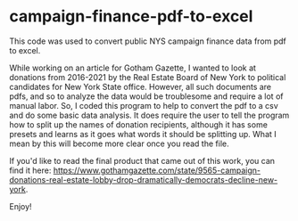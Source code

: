 # campaign-finance-pdf-to-excel
This code was used to convert public NYS campaign finance data from pdf to excel.

While working on an article for Gotham Gazette, I wanted to look at donations from 2016-2021 by the Real Estate Board of New York to political candidates for New York State office. However, all such documents are pdfs, and so to analyze the data would be troublesome and require a lot of manual labor. So, I coded this program to help to convert the pdf to a csv and do some basic data analysis. It does require the user to tell the program how to split up the names of donation recipients, although it has some presets and learns as it goes what words it should be splitting up. What I mean by this will become more clear once you read the file.

If you'd like to read the final product that came out of this work, you can find it here: https://www.gothamgazette.com/state/9565-campaign-donations-real-estate-lobby-drop-dramatically-democrats-decline-new-york.

Enjoy!
